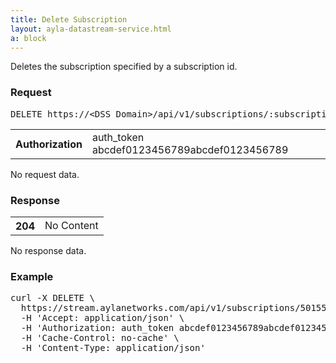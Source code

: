```yaml
---
title: Delete Subscription
layout: ayla-datastream-service.html
a: block
---
```


Deletes the subscription specified by a subscription id.

### Request

<pre>DELETE https://&lt;DSS Domain&gt;/api/v1/subscriptions/:subscriptionId.json</pre>

<table>
  <tr>
    <th>Authorization</th>
    <td>auth_token abcdef0123456789abcdef0123456789</td>
  </tr>
</table>

No request data.

### Response

<table>
  <tr>
    <th>204</th>
    <td>No Content</td>
  </tr>
</table>

No response data.

### Example

<pre>
curl -X DELETE \
  https://stream.aylanetworks.com/api/v1/subscriptions/50155.json \
  -H 'Accept: application/json' \
  -H 'Authorization: auth_token abcdef0123456789abcdef0123456789' \
  -H 'Cache-Control: no-cache' \
  -H 'Content-Type: application/json'
</pre>